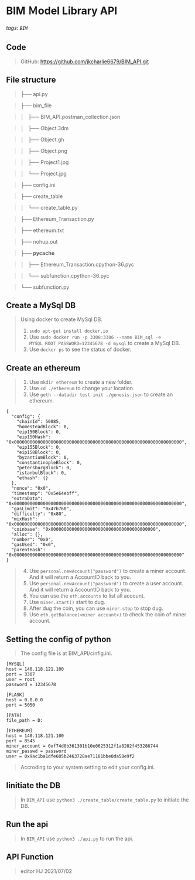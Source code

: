 # BIM Ｍodel Library API
###### tags: `BIM`

## Code
> GitHub: https://github.com/jkcharlie6679/BIM_API.git
> 

## File structure
> ├── api.py

> ├── bim_file

> │   ├── BIM_API.postman_collection.json

> │   ├── Object.3dm

> │   ├── Object.gh

> │   ├── Object.png

> │   ├── Project1.jpg

> │   └── Project.jpg

> ├── config.ini

> ├── create_table

> │   └── create_table.py

> ├── Ethereum_Transaction.py

> ├── ethereum.txt

> ├── nohup.out

> ├── __pycache__

> │   ├── Ethereum_Transaction.cpython-36.pyc

> │   └── subfunction.cpython-36.pyc

> └── subfunction.py

> 

## Create a MySql DB
> Using docker to create MySql DB. 
> 1. `sudo apt-get install docker.io`
> 2. Use `sudo docker run -p 3308:3306 --name BIM_sql -e MYSQL_ROOT_PASSWORD=12345678 -d mysql` to create a MySql DB. 
> 3. Use `docker ps` to see the status of docker. 

## Create an ethereum
> 1. Use `mkdir ethereum` to create a new folder.
> 2. Use `cd ./ethereum` to change your location.
> 3. Use `geth --datadir test init ./genesis.json` to create an ethereum.
>
```yaml=1
{
  "config": {
    "chainId": 50885,
    "homesteadBlock": 0,
    "eip150Block": 0,
    "eip150Hash": "0x0000000000000000000000000000000000000000000000000000000000000000",
    "eip155Block": 0,
    "eip158Block": 0,
    "byzantiumBlock": 0,
    "constantinopleBlock": 0,
    "petersburgBlock": 0,
    "istanbulBlock": 0,
    "ethash": {}
  },
  "nonce": "0x0",
  "timestamp": "0x5e64ebff",
  "extraData": "0x0000000000000000000000000000000000000000000000000000000000000000",
  "gasLimit": "0x47b760",
  "difficulty": "0x80",
  "mixHash": "0x0000000000000000000000000000000000000000000000000000000000000000",
  "coinbase": "0x0000000000000000000000000000000000000000",
  "alloc": {},
  "number": "0x0",
  "gasUsed": "0x0",
  "parentHash": "0x0000000000000000000000000000000000000000000000000000000000000000"
}
```
> 4. Use `personal.newAccount("password")` to create a miner account. And it will return a AccountID back to you.
> 5. Use `personal.newAccount("password")` to create a user account. And it will return a AccountID back to you.
> 6. You can use the `eth.accounts` to list all account.
> 7. Use `miner.start()` start to dug.
> 8. After dug the coin, you can use `miner.stop` to stop dug.
> 9. Use `eth.getBalance(<miner account>)` to check the coin of miner account.



## Setting the config of python
> The config file is at BIM_API/cinfig.ini.
> 
```python=1
[MYSQL]
host = 140.118.121.100
port = 3307
user = root
password = 12345678

[FLASK]
host = 0.0.0.0
port = 5050

[PATH]
file_path = D:

[ETHEREUM]
host = 140.118.121.100
port = 8545
miner_account = 0xf74d0b361301b10e0625312f1a8202f453286744
miner_passwd = password
user = 0x9ac1ba1dfe605b2463728ae71181bbe0da58e9f2
```
> Accroding to your system setting to edit your config.ini.

## Iinitiate the DB
> In `BIM_API` use `python3 ./create_table/create_table.py` to initiate the DB.
> 

## Run the api
> In `BIM_API` use `python3 ./api.py` to run the api.
> 

## API Function
>


> editor HJ 2021/07/02
